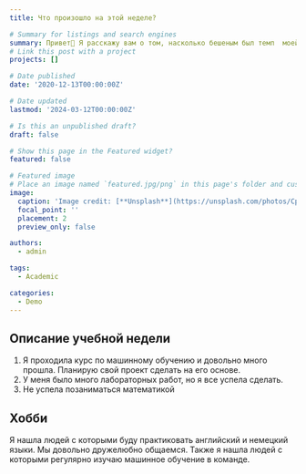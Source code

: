 ```yaml
---
title: Что произошло на этой неделе?

# Summary for listings and search engines
summary: Привет👋 Я расскажу вам о том, насколько бешеным был темп  моей деятельности на прошлой неделе.
# Link this post with a project
projects: []

# Date published
date: '2020-12-13T00:00:00Z'

# Date updated
lastmod: '2024-03-12T00:00:00Z'

# Is this an unpublished draft?
draft: false

# Show this page in the Featured widget?
featured: false

# Featured image
# Place an image named `featured.jpg/png` in this page's folder and customize its options here.
image:
  caption: 'Image credit: [**Unsplash**](https://unsplash.com/photos/CpkOjOcXdUY)'
  focal_point: ''
  placement: 2
  preview_only: false

authors:
  - admin

tags:
  - Academic

categories:
  - Demo
---
```


## Описание учебной недели

1. Я проходила курс по машинному обучению и довольно много прошла. Планирую свой проект сделать на его основе.
2. У меня было много лабораторных работ, но я все успела сделать. 
3. Не успела позаниматься математикой


## Хобби

Я нашла людей с которыми буду практиковать английский и немецкий языки. Мы довольно дружелюбно общаемся. Также я нашла людей с которыми регулярно изучаю машинное обучение в команде.


